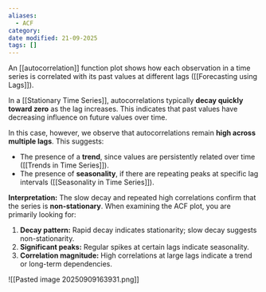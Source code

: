 ```yaml
---
aliases:
  - ACF
category:
date modified: 21-09-2025
tags: []
---
```

An [[autocorrelation]] function plot shows how each observation in a time series is correlated with its past values at different lags ([[Forecasting using Lags]]).

In a [[Stationary Time Series]], autocorrelations typically **decay quickly toward zero** as the lag increases. This indicates that past values have decreasing influence on future values over time.

In this case, however, we observe that autocorrelations remain **high across multiple lags**. This suggests:
* The presence of a **trend**, since values are persistently related over time ([[Trends in Time Series]]).
* The presence of **seasonality**, if there are repeating peaks at specific lag intervals ([[Seasonality in Time Series]]).

**Interpretation:** The slow decay and repeated high correlations confirm that the series is **non-stationary**. When examining the ACF plot, you are primarily looking for:

1. **Decay pattern:** Rapid decay indicates stationarity; slow decay suggests non-stationarity.
2. **Significant peaks:** Regular spikes at certain lags indicate seasonality.
3. **Correlation magnitude:** High correlations at large lags indicate a trend or long-term dependencies.


![[Pasted image 20250909163931.png]]